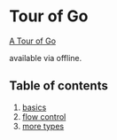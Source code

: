 # Tour of Go
[A Tour of Go](https://go.dev/tour/welcome/1)

available via offline.  

## Table of contents
1. [basics](./basics)
2. [flow control](./flowcontrol)
3. [more types](./more-types)